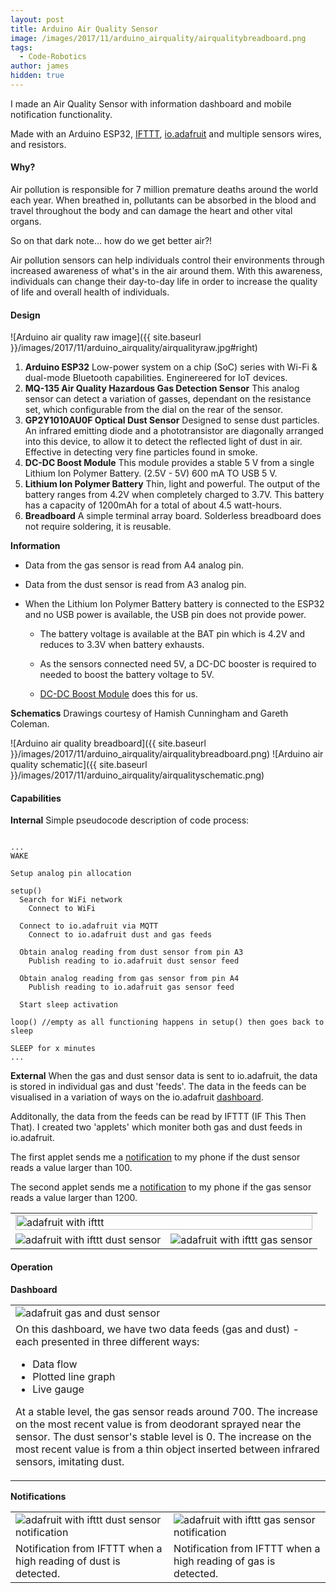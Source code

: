 ```yaml
---
layout: post
title: Arduino Air Quality Sensor
image: /images/2017/11/arduino_airquality/airqualitybreadboard.png
tags:
  - Code-Robotics
author: james
hidden: true
---
```


I made an Air Quality Sensor with information dashboard and mobile notification functionality.

Made with an Arduino ESP32, [IFTTT](http://ifttt.com), [io.adafruit](http://io.adafruit.com) and multiple sensors wires, and resistors.

#### Why?
Air pollution is responsible for 7 million premature deaths around the world each year. When breathed in, pollutants can be absorbed in the blood and travel throughout the body and can damage the heart and other vital organs.

So on that dark note... how do we get better air?!

Air pollution sensors can help individuals control their environments through increased awareness of what's in the air around them. With this awareness, individuals can change their day-to-day life in order to increase the quality of life and overall health of individuals.

#### Design
![Arduino air quality raw image]({{ site.baseurl }}/images/2017/11/arduino_airquality/airqualityraw.jpg#right)

1. **Arduino ESP32**
  Low-power system on a chip (SoC) series with Wi-Fi & dual-mode Bluetooth capabilities. Enginereered for IoT devices.
2. **MQ-135 Air Quality Hazardous Gas Detection Sensor**
  This analog sensor can detect a variation of gasses, dependant on the resistance set, which configurable from the dial on the rear of the sensor.
3. **GP2Y1010AU0F Optical Dust Sensor**
  Designed to sense dust particles. An infrared emitting diode and a phototransistor are diagonally arranged into this device, to allow it to detect the reflected light of dust in air. Effective in detecting very fine particles found in smoke.
4. **DC-DC Boost Module**
  This module provides a stable 5 V from a single Lithium Ion Polymer Battery. (2.5V - 5V) 600 mA TO USB 5 V.
5. **Lithium Ion Polymer Battery**
  Thin, light and powerful. The output of the battery ranges from 4.2V when completely charged to 3.7V. This battery has a capacity of 1200mAh for a total of about 4.5 watt-hours.
6. **Breadboard**
  A simple terminal array board. Solderless breadboard does not require soldering, it is reusable.

**Information**
* Data from the gas sensor is read from A4 analog pin.

* Data from the dust sensor is read from A3 analog pin.

* When the Lithium Ion Polymer Battery battery is connected to the ESP32 and no USB power is available, the USB pin does not provide power.
  * The battery voltage is available at the BAT pin which is 4.2V and reduces to 3.3V when battery exhausts.

  * As the sensors connected need 5V, a DC-DC booster is required to needed to boost the battery voltage to 5V.

  * [DC-DC Boost Module](#dc-dc-boost-module) does this for us.

**Schematics**
Drawings courtesy of Hamish Cunningham and Gareth Coleman.

![Arduino air quality breadboard]({{ site.baseurl }}/images/2017/11/arduino_airquality/airqualitybreadboard.png)
![Arduino air quality schematic]({{ site.baseurl }}/images/2017/11/arduino_airquality/airqualityschematic.png)


#### Capabilities
**Internal**
Simple pseudocode description of code process:
<pre><code class="language-python">
...
WAKE

Setup analog pin allocation

setup()
  Search for WiFi network
    Connect to WiFi

  Connect to io.adafruit via MQTT
    Connect to io.adafruit dust and gas feeds

  Obtain analog reading from dust sensor from pin A3
    Publish reading to io.adafruit dust sensor feed

  Obtain analog reading from gas sensor from pin A4
    Publish reading to io.adafruit gas sensor feed

  Start sleep activation

loop() //empty as all functioning happens in setup() then goes back to sleep

SLEEP for x minutes
...
</code></pre>

**External**
When the gas and dust sensor data is sent to io.adafruit, the data is stored in individual gas and dust 'feeds'. The data in the feeds can be visualised in a variation of ways on the io.adafruit [dashboard](#dashboard).

Additonally, the data from the feeds can be read by IFTTT (IF This Then That). I created two 'applets' which moniter both gas and dust feeds in io.adafruit.

The first applet sends me a [notification](#notifications) to my phone if the dust sensor reads a value larger than 100.

The second applet sends me a [notification](#notifications) to my phone if the gas sensor reads a value larger than 1200.

<table width="70%" border="0">
  <tr>
    <td colspan="2"><img src="{{ site.baseurl }}/images/2017/11/arduino_airquality/airqualityifttt.png" alt="adafruit with ifttt" width="100%"></td>
  </tr>
  <tr>
    <td><img src="{{ site.baseurl }}/images/2017/11/arduino_airquality/airqualityiftttdust.png" alt="adafruit with ifttt dust sensor"></td>
    <td><img src="{{ site.baseurl }}/images/2017/11/arduino_airquality/airqualityiftttgas.png" alt="adafruit with ifttt gas sensor"></td>
  </tr>
</table>


#### Operation
**Dashboard**
<table width="100%" border="0">
  <tr>
    <td><img src="{{ site.baseurl }}/images/2017/11/arduino_airquality/airqualityiodust.png" alt="adafruit gas and dust sensor"></td>
  </tr>
  <tr>
    <td>
      On this dashboard, we have two data feeds (gas and dust) - each presented in three different ways:
      <ul>
        <li>Data flow</li>
        <li>Plotted line graph</li>
        <li>Live gauge</li>
      </ul>
      <p>At a stable level, the gas sensor reads around 700. The increase on the most recent value is from deodorant sprayed near the sensor. The dust sensor's stable level is 0. The increase on the most recent value is from a thin object inserted between infrared sensors, imitating dust.</p>
    </td>
  </tr>
</table>



**Notifications**
<table width="100%" border="0">
  <tr>
    <td><img src="{{ site.baseurl }}/images/2017/11/arduino_airquality/airqualityiphonedust.png" alt="adafruit with ifttt dust sensor notification"></td>
    <td><img src="{{ site.baseurl }}/images/2017/11/arduino_airquality/airqualityiphonegas.png" alt="adafruit with ifttt gas sensor notification"></td>
  </tr>
  <tr>
    <td>Notification from IFTTT when a high reading of dust is detected.</td>
    <td>Notification from IFTTT when a high reading of gas is detected.</td>
  </tr>
</table>
